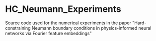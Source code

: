 # HC_Neumann_Experiments
Source code used for the numerical experiments in the paper "Hard-constraining Neumann boundary conditions in physics-informed neural networks via Fourier feature embeddings"
